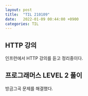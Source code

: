 ```yaml
---
layout: post
title:  "TIL 210109"
date:   2022-01-09 00:44:00 +0900
categories: TIL
---
```


## HTTP 강의
인프런에서 HTTP 강의를 듣고 정리중이다.

## 프로그래머스 LEVEL 2 풀이
방금그곡 문제를 해결했다.